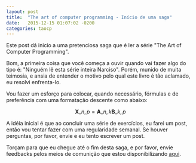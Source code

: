 ```yaml
---
layout: post
title:  "The art of computer programming - Início de uma saga"
date:   2015-12-15 01:07:02 -0200
categories: taocp
---
```


Este post dá inicio a uma pretenciosa saga que é ler a série "The Art of
Computer Programming".

Bom, a primeira coisa que você começa a ouvir quando vai fazer algo do tipo é:
"Ninguém lê esta série inteira Narciso". Porém, munido de muita teimosia, e
ansia de entender o motivo pelo qual este livro é tão aclamado, eu resolvi
enfrenta-lo.

Vou fazer um esforço para colocar, quando necessário, fórmulas e de preferência
com uma formatação descente como abaixo:

$$ \mathbf{X}\_{n,p} = \mathbf{A}\_{n,k} \mathbf{B}\_{k,p} $$

A idéia inicial é que ao concluir uma série de exercícios, eu farei um post,
então vou tentar fazer com uma regularidade semanal. Se houver perguntas, por
favor, envie e eu tento escrever um post.

Torçam para que eu chegue até o fim desta saga, e por favor, envie feedbacks
pelos meios de comunição que estou disponibilizando
[aqui](http://narcisobenigno.github.io/about/).
